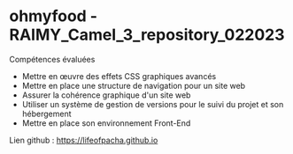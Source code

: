 # ohmyfood -  RAIMY_Camel_3_repository_022023
Compétences évaluées 

- Mettre en œuvre des effets CSS graphiques avancés
- Mettre en place une structure de navigation pour un site web
- Assurer la cohérence graphique d'un site web
- Utiliser un système de gestion de versions pour le suivi du projet et son hébergement
- Mettre en place son environnement Front-End

Lien github : https://lifeofpacha.github.io
